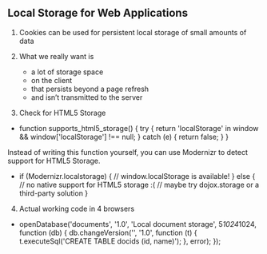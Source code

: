 ## Local Storage for Web Applications ##

1. Cookies can be used for persistent local storage of small amounts of data
2. What we really want is
   - a lot of storage space
   - on the client
   - that persists beyond a page refresh
   - and isn’t transmitted to the server

3. Check for HTML5 Storage

  - function supports_html5_storage() {
      try {
        return 'localStorage' in window && window['localStorage'] !== null;
      } catch (e) {
        return false;
      }
    }

  Instead of writing this function yourself, you can use Modernizr to detect support for HTML5 Storage.

  - if (Modernizr.localstorage) {
      // window.localStorage is available!
    } else {
      // no native support for HTML5 storage :(
      // maybe try dojox.storage or a third-party solution
    }

4. Actual working code in 4 browsers

  - openDatabase('documents', '1.0', 'Local document storage', 5*1024*1024, function (db) {
      db.changeVersion('', '1.0', function (t) {
        t.executeSql('CREATE TABLE docids (id, name)');
      }, error);
    });